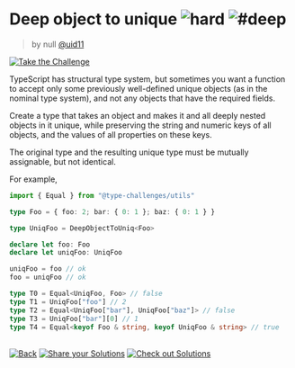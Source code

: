 <!--info-header-start--><h1>Deep object to unique <img src="https://img.shields.io/badge/-hard-de3d37" alt="hard"/> <img src="https://img.shields.io/badge/-%23deep-999" alt="#deep"/></h1><blockquote><p>by null <a href="https://github.com/uid11" target="_blank">@uid11</a></p></blockquote><p><a href="https://tsch.js.org/553/play" target="_blank"><img src="https://img.shields.io/badge/-Take%20the%20Challenge-3178c6?logo=typescript&logoColor=white" alt="Take the Challenge"/></a> </p><!--info-header-end-->

TypeScript has structural type system, but sometimes you want a function to accept only some previously well-defined unique objects (as in the nominal type system), and not any objects that have the required fields.

Create a type that takes an object and makes it and all deeply nested objects in it unique, while preserving the string and numeric keys of all objects, and the values of all properties on these keys.

The original type and the resulting unique type must be mutually assignable, but not identical. 

For example,

```ts
import { Equal } from "@type-challenges/utils"

type Foo = { foo: 2; bar: { 0: 1 }; baz: { 0: 1 } }

type UniqFoo = DeepObjectToUniq<Foo>

declare let foo: Foo
declare let uniqFoo: UniqFoo

uniqFoo = foo // ok
foo = uniqFoo // ok

type T0 = Equal<UniqFoo, Foo> // false
type T1 = UniqFoo["foo"] // 2
type T2 = Equal<UniqFoo["bar"], UniqFoo["baz"]> // false
type T3 = UniqFoo["bar"][0] // 1
type T4 = Equal<keyof Foo & string, keyof UniqFoo & string> // true
```


<!--info-footer-start--><br><a href="../../README.md" target="_blank"><img src="https://img.shields.io/badge/-Back-grey" alt="Back"/></a> <a href="https://tsch.js.org/553/answer" target="_blank"><img src="https://img.shields.io/badge/-Share%20your%20Solutions-teal" alt="Share your Solutions"/></a> <a href="https://tsch.js.org/553/solutions" target="_blank"><img src="https://img.shields.io/badge/-Check%20out%20Solutions-de5a77?logo=awesome-lists&logoColor=white" alt="Check out Solutions"/></a> <!--info-footer-end-->